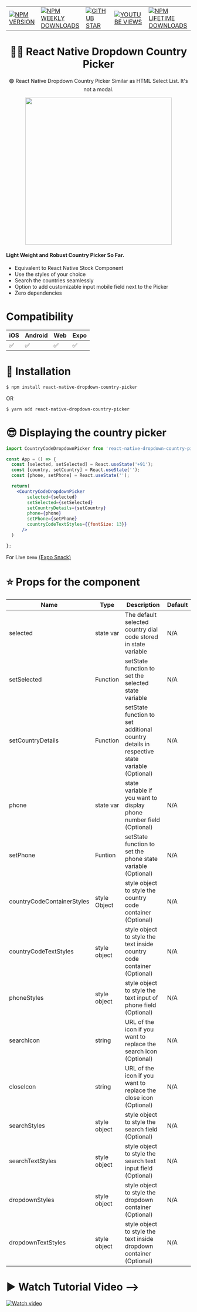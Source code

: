 |                          | |  |   |   |
| --------------------------------------- | -------- | ---------- |---------- |---------- |
| <a href="https://www.npmjs.com/package/react-native-dropdown-country-picker">![NPM VERSION](https://img.shields.io/npm/v/react-native-dropdown-country-picker?style=for-the-badge)</a> | <a href="https://www.npmjs.com/package/react-native-dropdown-country-picker">![NPM WEEKLY DOWNLOADS](https://img.shields.io/npm/dw/react-native-dropdown-country-picker?color=%232CA215&label=WEEKLY%20DOWNLOADS&style=for-the-badge)</a> | <a href="https://github.com/mmusaib/react-native-dropdown-country-picker/stargazers">![GITHUB STAR](https://img.shields.io/github/stars/mmusaib/react-native-dropdown-country-picker?label=Give%20Us%20A%20Star&style=for-the-badge)</a> | <a href="https://www.youtube.com/channel/UCSwIR2KBHiqiProH3Me8IZQ">![YOUTUBE VIEWS](https://img.shields.io/youtube/channel/views/UCSwIR2KBHiqiProH3Me8IZQ?label=YOUTUBE%20VIEWS&style=for-the-badge)</a> | <a href="https://www.npmjs.com/package/react-native-dropdown-country-picker">![NPM LIFETIME DOWNLOADS](https://img.shields.io/npm/dt/react-native-dropdown-country-picker?color=%232CA215&style=for-the-badge)</a>

<h1 align="center">
  🏳️‍🌈  React Native Dropdown Country Picker
</h1>

<div align="center">

🟢 React Native Dropdown Country Picker Similar as HTML Select List. It's not a modal. 

<a href="https://twitter.com/_mmusaib" target="_blank"></a>
<img src="https://i.imgur.com/sLjgFRR.gif" width="400" />
</div>



<h4>Light Weight and <b>Robust</b> Country Picker So Far.</h4>

-   Equivalent to React Native Stock Component
-   Use the styles of your choice
-   Search the countries seamlessly
-   Option to add customizable input mobile field next to the Picker
-   Zero dependencies



# Compatibility


|  iOS  | Android | Web | Expo |
--------|---------|-----|------|
|  ✅  |    ✅    | ✅ |  ✅  |




# 🔌 Installation

```sh
$ npm install react-native-dropdown-country-picker

```

OR

```sh
$ yarn add react-native-dropdown-country-picker
```


# 😎 Displaying the country picker
```jsx
import CountryCodeDropdownPicker from 'react-native-dropdown-country-picker'

const App = () => {
  const [selected, setSelected] = React.useState('+91');
  const [country, setCountry] = React.useState('');
  const [phone, setPhone] = React.useState('');

  return(
    <CountryCodeDropdownPicker 
        selected={selected} 
        setSelected={setSelected}
        setCountryDetails={setCountry} 
        phone={phone} 
        setPhone={setPhone} 
        countryCodeTextStyles={{fontSize: 13}}
      />
  )

};
```



For Live `Demo` [(Expo Snack)](https://snack.expo.dev/@mmusaib/react-native-dropdown-country-picker)

# ⭐ Props  for  the component
| Name | Type | Description | Default |
| ---- | ---- | ----------- | ----------- |
| selected | state var | The default selected country dial code stored in state variable | N/A
| setSelected | Function | setState function to set the selected state variable | N/A
| setCountryDetails | Function | setState function to set additional country details in respective state variable (Optional) | N/A
| phone | state var | state variable if you want to display phone number field  (Optional) | N/A
| setPhone | Funtion | setState function to set the phone state variable (Optional) | N/A
| countryCodeContainerStyles | style Object | style object to style the country code container (Optional) | N/A
| countryCodeTextStyles | style object | style object to style the text inside country code container (Optional) | N/A
| phoneStyles | style object | style object to style the text input of phone field (Optional) | N/A
| searchIcon | string | URL of the icon if you want to replace the search icon (Optional) | N/A
| closeIcon | string | URL of the icon if you want to replace the close icon (Optional) | N/A
| searchStyles | style object | style object to style the search field (Optional) | N/A
| searchTextStyles | style object | style object to style the search text input field (Optional) | N/A
| dropdownStyles | style object | style object to style the dropdown container (Optional) | N/A
| dropdownTextStyles | style object | style object to style the text inside dropdown container (Optional) | N/A






# ▶️ Watch Tutorial Video -->

 [![Watch video](https://i.imgur.com/QcWCHk9.png)](https://www.youtube.com/watch?v=ZstelmTWhjw)


<!-- For Live `Demo` [(Expo Snack)](https://snack.expo.dev/@mmusaib/react-native-stock-star-rating)









